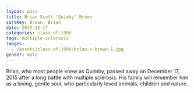 ```yaml
---
layout: post
title: Brian Scott "Quimby" Brown
sortKey: Brown, Brian
date: 2015-12-17
categories: class-of-1996
tags: multiple-sclerosis
images:
  - /assets/class-of-1996/brian-s-brown-1.jpg
gender: male
---
```

Brian, who most people knew as Quimby, passed away on December 17, 2015 after a long battle with multiple sclerosis.  His family will remember him as a loving, gentle soul, who particularly loved animals, children and nature.

